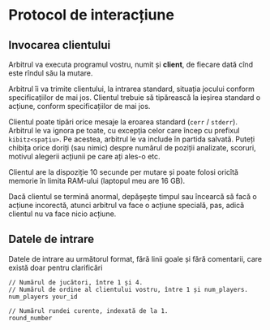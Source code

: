 # Protocol de interacțiune

## Invocarea clientului

Arbitrul va executa programul vostru, numit și **client**, de fiecare dată cînd este rîndul său la mutare.

Arbitrul îi va trimite clientului, la intrarea standard, situația jocului conform specificațiilor de mai jos. Clientul trebuie să tipărească la ieșirea standard o acțiune, conform specificațiilor de mai jos.

Clientul poate tipări orice mesaje la eroarea standard (`cerr` / `stderr`). Arbitrul le va ignora pe toate, cu excepția celor care încep cu prefixul `kibitz<spațiu>`. Pe acestea, arbitrul le va include în partida salvată. Puteți chibița orice doriți (sau nimic) despre numărul de poziții analizate, scoruri, motivul alegerii acțiunii pe care ați ales-o etc.

Clientul are la dispoziție 10 secunde per mutare și poate folosi oricîtă memorie în limita RAM-ului (laptopul meu are 16 GB).

Dacă clientul se termină anormal, depășește timpul sau încearcă să facă o acțiune incorectă, atunci arbitrul va face o acțiune specială, pas, adică clientul nu va face nicio acțiune.

## Datele de intrare

Datele de intrare au următorul format, fără linii goale și fără comentarii, care există doar pentru clarificări

```
// Numărul de jucători, între 1 și 4.
// Numărul de ordine al clientului vostru, între 1 și num_players.
num_players your_id

// Numărul rundei curente, indexată de la 1.
round_number
```
